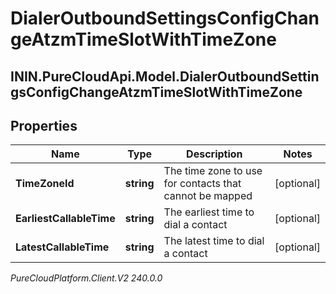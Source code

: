 # DialerOutboundSettingsConfigChangeAtzmTimeSlotWithTimeZone

## ININ.PureCloudApi.Model.DialerOutboundSettingsConfigChangeAtzmTimeSlotWithTimeZone

## Properties

|Name | Type | Description | Notes|
|------------ | ------------- | ------------- | -------------|
| **TimeZoneId** | **string** | The time zone to use for contacts that cannot be mapped | [optional] |
| **EarliestCallableTime** | **string** | The earliest time to dial a contact | [optional] |
| **LatestCallableTime** | **string** | The latest time to dial a contact | [optional] |



_PureCloudPlatform.Client.V2 240.0.0_
